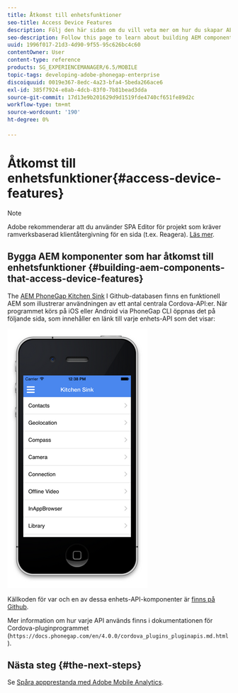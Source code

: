 ```yaml
---
title: Åtkomst till enhetsfunktioner
seo-title: Access Device Features
description: Följ den här sidan om du vill veta mer om hur du skapar AEM komponenter som har åtkomst till enhetsfunktioner. AEM PhoneGap Kitchen Sink Github-databasen ger utvecklare en funktionell AEM-app som illustrerar användningen av ett antal centrala Cordova-API:er.
seo-description: Follow this page to learn about building AEM components that access device features. The AEM PhoneGap Kitchen Sink Github repository provides developers with a functional AEM app that illustrates the use of a number of core Cordova APIs.
uuid: 1996f017-21d3-4d90-9f55-95c626bc4c60
contentOwner: User
content-type: reference
products: SG_EXPERIENCEMANAGER/6.5/MOBILE
topic-tags: developing-adobe-phonegap-enterprise
discoiquuid: 0019e367-8edc-4a23-bfa4-5beda266ace6
exl-id: 385f7924-e8ab-4dcb-83f0-7b81bead3dda
source-git-commit: 17d13e9b201629d9d1519fde4740cf651fe89d2c
workflow-type: tm+mt
source-wordcount: '190'
ht-degree: 0%

---
```


# Åtkomst till enhetsfunktioner{#access-device-features}

>[!NOTE]
>
>Adobe rekommenderar att du använder SPA Editor för projekt som kräver ramverksbaserad klientåtergivning för en sida (t.ex. Reagera). [Läs mer](/help/sites-developing/spa-overview.md).

## Bygga AEM komponenter som har åtkomst till enhetsfunktioner {#building-aem-components-that-access-device-features}

The [AEM PhoneGap Kitchen Sink](https://github.com/blefebvre/aem-phonegap-kitchen-sink) I Github-databasen finns en funktionell AEM som illustrerar användningen av ett antal centrala Cordova-API:er. När programmet körs på iOS eller Android via PhoneGap CLI öppnas det på följande sida, som innehåller en länk till varje enhets-API som det visar:

![chlimage_1-107](assets/chlimage_1-107.png)

Källkoden för var och en av dessa enhets-API-komponenter är [finns på Github](https://github.com/blefebvre/aem-phonegap-kitchen-sink/tree/master/content/src/main/content/jcr_root/apps/brucelefebvre/kitchen-sink/components).

Mer information om hur varje API används finns i dokumentationen för Cordova-pluginprogrammet (`https://docs.phonegap.com/en/4.0.0/cordova_plugins_pluginapis.md.html`).

## Nästa steg {#the-next-steps}

Se [Spåra appprestanda med Adobe Mobile Analytics](/help/mobile/phonegap-intro-to-app-analytics.md).
